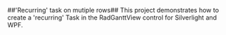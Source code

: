 ##'Recurring' task on mutiple rows##
This project demonstrates how to create a 'recurring' Task in the RadGanttView control for Silverlight and WPF.